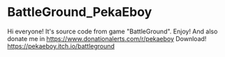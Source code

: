 # BattleGround_PekaEboy
Hi everyone! It's source code from game "BattleGround". Enjoy!
And also donate me in https://www.donationalerts.com/r/pekaeboy
Download!
https://pekaeboy.itch.io/battleground
